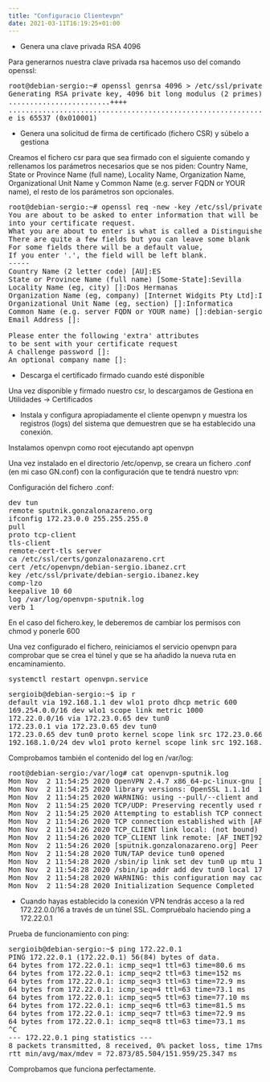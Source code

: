 ```yaml
---
title: "Configuracio Clientevpn"
date: 2021-03-11T16:19:25+01:00
---
```


* Genera una clave privada RSA 4096

Para generarnos nuestra clave privada rsa hacemos uso del comando openssl:

<pre>
root@debian-sergio:~# openssl genrsa 4096 > /etc/ssl/private/debian-sergio.ibanez.key
Generating RSA private key, 4096 bit long modulus (2 primes)
........................++++
.....................................................................................................................................................................................................................................................................................................................................................................................................................++++
e is 65537 (0x010001)
</pre>

* Genera una solicitud de firma de certificado (fichero CSR) y súbelo a gestiona

Creamos el fichero csr para que sea firmado con el siguiente comando y rellenamos los parámetros necesarios que se nos piden: Country Name,  State or Province Name (full name), Locality Name, Organization Name, Organizational Unit Name y Common Name (e.g. server FQDN or YOUR name), el resto de los parámetros son opcionales.

<pre>
root@debian-sergio:~# openssl req -new -key /etc/ssl/private/debian-sergio.ibanez.key -out /root/debian-sergio.ibanez.csr
You are about to be asked to enter information that will be incorporated
into your certificate request.
What you are about to enter is what is called a Distinguished Name or a DN.
There are quite a few fields but you can leave some blank
For some fields there will be a default value,
If you enter '.', the field will be left blank.
-----
Country Name (2 letter code) [AU]:ES
State or Province Name (full name) [Some-State]:Sevilla
Locality Name (eg, city) []:Dos Hermanas
Organization Name (eg, company) [Internet Widgits Pty Ltd]:IES Gonzalo Nazareno
Organizational Unit Name (eg, section) []:Informatica
Common Name (e.g. server FQDN or YOUR name) []:debian-sergio.ibanez
Email Address []:

Please enter the following 'extra' attributes
to be sent with your certificate request
A challenge password []:
An optional company name []:
</pre>

* Descarga el certificado firmado cuando esté disponible

Una vez disponible y firmado nuestro csr, lo descargamos de Gestiona en Utilidades -> Certificados

* Instala y configura apropiadamente el cliente openvpn y muestra los registros (logs) del sistema que demuestren que se ha establecido una conexión.

Instalamos openvpn como root ejecutando apt openvpn

Una vez instalado en el directorio /etc/openvp, se creara un fichero .conf (en mi caso GN.conf) con la configuración que te tendrá nuestro vpn:

Configuración del fichero .conf:

<pre>
dev tun
remote sputnik.gonzalonazareno.org
ifconfig 172.23.0.0 255.255.255.0
pull
proto tcp-client
tls-client
remote-cert-tls server
ca /etc/ssl/certs/gonzalonazareno.crt
cert /etc/openvpn/debian-sergio.ibanez.crt
key /etc/ssl/private/debian-sergio.ibanez.key
comp-lzo
keepalive 10 60
log /var/log/openvpn-sputnik.log
verb 1
</pre>

En el caso del fichero.key, le deberemos de cambiar los permisos con chmod y ponerle 600 

Una vez configurado el fichero, reiniciamos el servicio openvpn para comprobar que se crea el túnel y que se ha añadido la nueva ruta en encaminamiento.

<pre>
systemctl restart openvpn.service
</pre>

<pre>
sergioib@debian-sergio:~$ ip r
default via 192.168.1.1 dev wlo1 proto dhcp metric 600 
169.254.0.0/16 dev wlo1 scope link metric 1000 
172.22.0.0/16 via 172.23.0.65 dev tun0 
172.23.0.1 via 172.23.0.65 dev tun0 
172.23.0.65 dev tun0 proto kernel scope link src 172.23.0.66 
192.168.1.0/24 dev wlo1 proto kernel scope link src 192.168.1.74 metric 600 
</pre>

Comprobamos también el contenido del log en /var/log:

<pre>
root@debian-sergio:/var/log# cat openvpn-sputnik.log 
Mon Nov  2 11:54:25 2020 OpenVPN 2.4.7 x86_64-pc-linux-gnu [SSL (OpenSSL)] [LZO] [LZ4] [EPOLL] [PKCS11] [MH/PKTINFO] [AEAD] built on Feb 20 2019
Mon Nov  2 11:54:25 2020 library versions: OpenSSL 1.1.1d  10 Sep 2019, LZO 2.10
Mon Nov  2 11:54:25 2020 WARNING: using --pull/--client and --ifconfig together is probably not what you want
Mon Nov  2 11:54:25 2020 TCP/UDP: Preserving recently used remote address: [AF_INET]92.222.86.77:1194
Mon Nov  2 11:54:25 2020 Attempting to establish TCP connection with [AF_INET]92.222.86.77:1194 [nonblock]
Mon Nov  2 11:54:26 2020 TCP connection established with [AF_INET]92.222.86.77:1194
Mon Nov  2 11:54:26 2020 TCP_CLIENT link local: (not bound)
Mon Nov  2 11:54:26 2020 TCP_CLIENT link remote: [AF_INET]92.222.86.77:1194
Mon Nov  2 11:54:26 2020 [sputnik.gonzalonazareno.org] Peer Connection Initiated with [AF_INET]92.222.86.77:1194
Mon Nov  2 11:54:28 2020 TUN/TAP device tun0 opened
Mon Nov  2 11:54:28 2020 /sbin/ip link set dev tun0 up mtu 1500
Mon Nov  2 11:54:28 2020 /sbin/ip addr add dev tun0 local 172.23.0.66 peer 172.23.0.65
Mon Nov  2 11:54:28 2020 WARNING: this configuration may cache passwords in memory -- use the auth-nocache option to prevent this
Mon Nov  2 11:54:28 2020 Initialization Sequence Completed
</pre>

* Cuando hayas establecido la conexión VPN tendrás acceso a la red 172.22.0.0/16 a través de un túnel SSL. Compruébalo haciendo ping a 172.22.0.1

Prueba de funcionamiento con ping:

<pre>
sergioib@debian-sergio:~$ ping 172.22.0.1
PING 172.22.0.1 (172.22.0.1) 56(84) bytes of data.
64 bytes from 172.22.0.1: icmp_seq=1 ttl=63 time=80.6 ms
64 bytes from 172.22.0.1: icmp_seq=2 ttl=63 time=152 ms
64 bytes from 172.22.0.1: icmp_seq=3 ttl=63 time=72.9 ms
64 bytes from 172.22.0.1: icmp_seq=4 ttl=63 time=73.1 ms
64 bytes from 172.22.0.1: icmp_seq=5 ttl=63 time=77.10 ms
64 bytes from 172.22.0.1: icmp_seq=6 ttl=63 time=81.5 ms
64 bytes from 172.22.0.1: icmp_seq=7 ttl=63 time=72.9 ms
64 bytes from 172.22.0.1: icmp_seq=8 ttl=63 time=73.1 ms
^C
--- 172.22.0.1 ping statistics ---
8 packets transmitted, 8 received, 0% packet loss, time 17ms
rtt min/avg/max/mdev = 72.873/85.504/151.959/25.347 ms
</pre>

Comprobamos que funciona perfectamente.